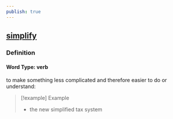 ```yaml
---
publish: true
---
```


## [simplify](https://dictionary.cambridge.org/dictionary/english/simplify)

### Definition
#### Word Type: verb
to make something less complicated and therefore easier to do or understand:

>[!example] Example
> - the new simplified tax system
